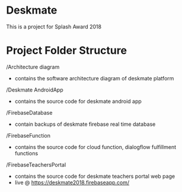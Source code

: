 # Deskmate
This is a project for Splash Award 2018

# Project Folder Structure
/Architecture diagram
- contains the software architecture diagram of deskmate platform

/Deskmate AndroidApp
- contains the source code for deskmate android app

/FirebaseDatabase
- contain backups of deskmate firebase real time database

/FirebaseFunction
- contains the source code for cloud function, dialogflow fulfillment functions 

/FirebaseTeachersPortal
- contains the source code for deskmate teachers portal web page
- live @ https://deskmate2018.firebaseapp.com/ 
